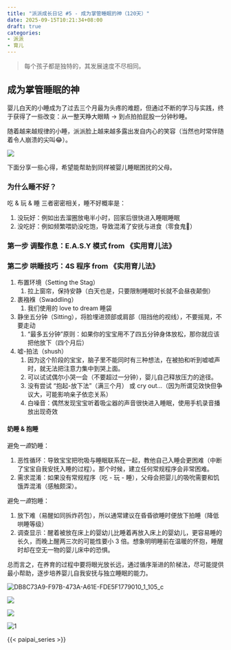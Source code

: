 ```yaml
---
title: "派派成长日记 #5 - 成为掌管睡眠的神（120天）"
date: 2025-09-15T10:21:34+08:00
draft: true
categories:
- 派派
- 育儿
---
```


> 每个孩子都是独特的，其发展速度不尽相同。

## 成为掌管睡眠的神

婴儿白天的小睡成为了过去三个月最为头疼的难题，但通过不断的学习与实践，终于获得了一些改变：从一整天睁大眼睛 -> 到点拍拍屁股一分钟秒睡。

随着越来越规律的小睡，派派脸上越来越多露出发自内心的笑容（当然也时常伴随着令人崩溃的尖叫😂）。

![](/images/blog/global/17584633430827.jpg)

下面分享一些心得，希望能帮助到同样被婴儿睡眠困扰的父母。

### 为什么睡不好？
吃 & 玩 & 睡 三者密密相关，睡不好概率是：
1. 没玩好：例如出去溜圈放电半小时，回家后很快进入睡眠睡眠
2. 没吃好：例如频繁喂奶没吃饱，导致混淆了安抚与进食（零食鬼👻）

### 第一步 调整作息：E.A.S.Y 模式 from 《实用育儿法》


### 第二步 哄睡技巧：4S 程序 from 《实用育儿法》
1. 布置环境（Setting the Stag）
    1. 拉上窗帘，保持安静（白天也是，只要限制睡眠时长就不会昼夜颠倒）
2. 裹襁褓（Swaddling）
    1. 我们使用的 love to dream 睡袋
3. 静坐五分钟（Sitting），将脸埋进颈部或肩部（阻挡他的视线），不要摇晃，不要走动
    1. “最多五分钟”原则：如果你的宝宝用不了四五分钟身体放松，那你就应该把他放下（四个月后）
4. 嘘-拍法（shush）
    1. 因为这个阶段的宝宝，脑子里不能同时有三种想法，在被拍和听到嘘嘘声时，就无法把注意力集中到哭上面。
    2. 可以试试偶尔小哭一会（不要超过一分钟），婴儿自己释放压力的途径。
    3. 没有尝试 “抱起-放下法”（满三个月） 或 cry out...（因为所谓见效快但争议大，可能影响亲子依恋关系）
    4. 白噪音：偶然发现宝宝听着吸尘器的声音很快进入睡眠，使用手机录音播放出现奇效

#### 奶睡 & 抱睡
避免*一直*奶睡：
1. 恶性循环：导致宝宝把吮吸与睡眠联系在一起，教他自己入睡会更困难（中断了宝宝自我安抚入睡的过程）。那个时候，建立任何常规程序会非常困难。
2. 需求混淆：如果没有常规程序（吃 - 玩 - 睡），父母会把婴儿的吸吮需要和饥饿弄混淆（感触颇深）。

避免*一直*抱睡：
1. 放下难（易醒如同拆炸药包），所以通常建议在昏昏欲睡时便放下拍睡（降低哄睡等级）
2. 调查显示：醒着被放在床上的婴幼儿比睡着再放入床上的婴幼儿，更容易睡的长久，而晚上醒两三次的可能性要小 3 倍。想象明明睡前在温暖的怀抱，睡醒时却在空无一物的婴儿床中的恐惧。

总而言之，在养育的过程中要将眼光放长远，通过循序渐进的阶梯法，尽可能提供最小帮助，逐步培养婴儿自我安抚与独立睡眠的能力。





![DB8C73A9-F97B-473A-A61E-FDE5F1779010_1_105_c](/images/blog/global/DB8C73A9-F97B-473A-A61E-FDE5F1779010_1_105_c.jpeg)

![](/images/blog/global/17584643073340.jpg)

![](/images/blog/global/17584620569749.jpg)



![1](/images/blog/global/1.jpeg)




{{< paipai_series >}}